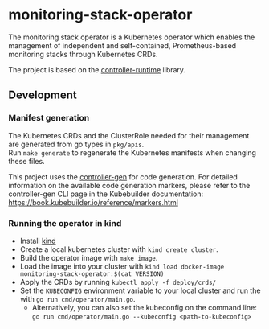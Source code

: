 # monitoring-stack-operator
The monitoring stack operator is a Kubernetes operator which enables the management of independent and self-contained, Prometheus-based monitoring stacks through Kubernetes CRDs.

The project is based on the [controller-runtime](https://github.com/kubernetes-sigs/controller-runtime) library. 

## Development

### Manifest generation
The Kubernetes CRDs and the ClusterRole needed for their management are generated from go types in `pkg/apis`.   
Run `make generate` to regenerate the Kubernetes manifests when changing these files.

This project uses the [controller-gen](https://github.com/kubernetes-sigs/controller-tools/tree/master/cmd/controller-gen) for code generation.
For detailed information on the available code generation markers, please refer to the controller-gen CLI page in the Kubebuilder documentation: https://book.kubebuilder.io/reference/markers.html

### Running the operator in kind
* Install [kind](https://github.com/kubernetes-sigs/kind)
* Create a local kubernetes cluster with `kind create cluster`. 
* Build the operator image with `make image`.
* Load the image into your cluster with `kind load docker-image monitoring-stack-operator:$(cat VERSION)`
* Apply the CRDs by running `kubectl apply -f deploy/crds/`
* Set the `KUBECONFIG` environment variable to your local cluster and run the with `go run cmd/operator/main.go`. 
  * Alternatively, you can also set the kubeconfig on the command line: `go run cmd/operator/main.go --kubeconfig <path-to-kubeconfig>`
